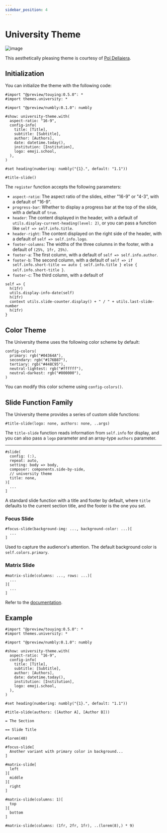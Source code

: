 ```yaml
---
sidebar_position: 4
---
```


# University Theme

![image](https://github.com/touying-typ/touying/assets/34951714/4095163c-0c16-4760-b370-8adc1cdd7e6c)

This aesthetically pleasing theme is courtesy of [Pol Dellaiera](https://github.com/drupol).

## Initialization

You can initialize the theme with the following code:

```typst
#import "@preview/touying:0.5.0": *
#import themes.university: *

#import "@preview/numbly:0.1.0": numbly

#show: university-theme.with(
  aspect-ratio: "16-9",
  config-info(
    title: [Title],
    subtitle: [Subtitle],
    author: [Authors],
    date: datetime.today(),
    institution: [Institution],
    logo: emoji.school,
  ),
)

#set heading(numbering: numbly("{1}.", default: "1.1"))

#title-slide()
```

The `register` function accepts the following parameters:

- `aspect-ratio`: The aspect ratio of the slides, either "16-9" or "4-3", with a default of "16-9".
- `progress-bar`: Whether to display a progress bar at the top of the slide, with a default of `true`.
- `header`: The content displayed in the header, with a default of `utils.display-current-heading(level: 2)`, or you can pass a function like `self => self.info.title`.
- `header-right`: The content displayed on the right side of the header, with a default of `self => self.info.logo`.
- `footer-columns`: The widths of the three columns in the footer, with a default of `(25%, 1fr, 25%)`.
- `footer-a`: The first column, with a default of `self => self.info.author`.
- `footer-b`: The second column, with a default of `self => if self.info.short-title == auto { self.info.title } else { self.info.short-title }`.
- `footer-c`: The third column, with a default of

```typst
self => {
  h(1fr)
  utils.display-info-date(self)
  h(1fr)
  context utils.slide-counter.display() + " / " + utils.last-slide-number
  h(1fr)
}
```

## Color Theme

The University theme uses the following color scheme by default:

```typc
config-colors(
  primary: rgb("#04364A"),
  secondary: rgb("#176B87"),
  tertiary: rgb("#448C95"),
  neutral-lightest: rgb("#ffffff"),
  neutral-darkest: rgb("#000000"),
)
```

You can modify this color scheme using `config-colors()`.

## Slide Function Family

The University theme provides a series of custom slide functions:

```typst
#title-slide(logo: none, authors: none, ..args)
```

The `title-slide` function reads information from `self.info` for display, and you can also pass a `logo` parameter and an array-type `authors` parameter.

---

```typst
#slide(
  config: (:),
  repeat: auto,
  setting: body => body,
  composer: components.side-by-side,
  // university theme
  title: none,
)[
  ...
]
```

A standard slide function with a title and footer by default, where `title` defaults to the current section title, and the footer is the one you set.

### Focus Slide

```typst
#focus-slide(background-img: ..., background-color: ...)[
  ...
]
```

Used to capture the audience's attention. The default background color is `self.colors.primary`.

### Matrix Slide

```typst
#matrix-slide(columns: ..., rows: ...)[
  ...
][
  ...
]
```

Refer to the [documentation](https://polylux.dev/book/themes/gallery/university.html).

## Example

```typst
#import "@preview/touying:0.5.0": *
#import themes.university: *

#import "@preview/numbly:0.1.0": numbly

#show: university-theme.with(
  aspect-ratio: "16-9",
  config-info(
    title: [Title],
    subtitle: [Subtitle],
    author: [Authors],
    date: datetime.today(),
    institution: [Institution],
    logo: emoji.school,
  ),
)

#set heading(numbering: numbly("{1}.", default: "1.1"))

#title-slide(authors: ([Author A], [Author B]))

= The Section

== Slide Title

#lorem(40)

#focus-slide[
  Another variant with primary color in background...
]

#matrix-slide[
  left
][
  middle
][
  right
]

#matrix-slide(columns: 1)[
  top
][
  bottom
]

#matrix-slide(columns: (1fr, 2fr, 1fr), ..(lorem(8),) * 9)
```

